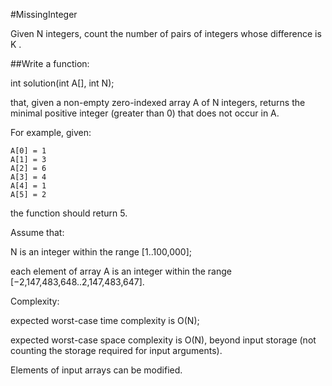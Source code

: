 #MissingInteger

Given N integers, count the number of pairs of integers whose difference is K .

##Write a function:

int solution(int A[], int N);

that, given a non-empty zero-indexed array A of N integers, returns the minimal positive integer (greater than 0) that does not occur in A.

For example, given:
```
A[0] = 1
A[1] = 3
A[2] = 6
A[3] = 4
A[4] = 1
A[5] = 2
```
the function should return 5.

Assume that:

N is an integer within the range [1..100,000];

each element of array A is an integer within the range [−2,147,483,648..2,147,483,647].

Complexity:

expected worst-case time complexity is O(N);

expected worst-case space complexity is O(N), beyond input storage (not counting the storage required for input arguments).

Elements of input arrays can be modified.
